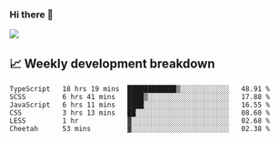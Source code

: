 ### Hi there 👋
<img align="center" src="https://github-readme-stats.vercel.app/api?username=Tumao727&show_icons=true&hide_title=true&theme=dracula" />


## 📈 Weekly development breakdown
<!--START_SECTION:waka-->

```text
TypeScript   18 hrs 19 mins  ████████████▒░░░░░░░░░░░░   48.91 %
SCSS         6 hrs 41 mins   ████▒░░░░░░░░░░░░░░░░░░░░   17.88 %
JavaScript   6 hrs 11 mins   ████░░░░░░░░░░░░░░░░░░░░░   16.55 %
CSS          3 hrs 13 mins   ██░░░░░░░░░░░░░░░░░░░░░░░   08.60 %
LESS         1 hr            ▓░░░░░░░░░░░░░░░░░░░░░░░░   02.68 %
Cheetah      53 mins         ▓░░░░░░░░░░░░░░░░░░░░░░░░   02.38 %
```

<!--END_SECTION:waka-->